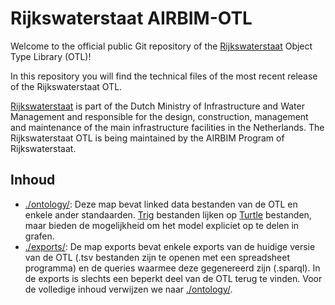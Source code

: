 # Rijkswaterstaat AIRBIM-OTL

Welcome to the official public Git repository of the [Rijkswaterstaat](https://www.rijkswaterstaat.nl/) Object Type Library (OTL)!

In this repository you will find the technical files of the most recent release of the Rijkswaterstaat OTL.

[Rijkswaterstaat](https://www.rijkswaterstaat.nl/) is part of the Dutch Ministry of Infrastructure and Water Management and responsible for the design, construction, management and maintenance of the main infrastructure facilities in the Netherlands. The Rijkswaterstaat OTL is being maintained by the AIRBIM Program of Rijkswaterstaat.

## Inhoud

- [./ontology/](./ontology/): Deze map bevat linked data bestanden van de OTL en enkele ander standaarden. [Trig](https://www.w3.org/TR/trig/) bestanden lijken op [Turtle](https://www.w3.org/TR/turtle/) bestanden, maar bieden de mogelijkheid om het model expliciet op te delen in grafen.
- [./exports/](./exports/): De map exports bevat enkele exports van de huidige versie van de OTL (.tsv bestanden zijn te openen met een spreadsheet programma) en de queries waarmee deze gegenereerd zijn (.sparql). In de exports is slechts een beperkt deel van de OTL terug te vinden. Voor de volledige inhoud verwijzen we naar [./ontology/](./ontology/).